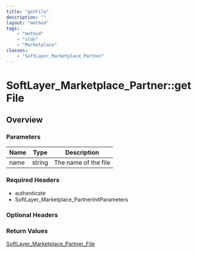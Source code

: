 ```yaml
---
title: "getFile"
description: ""
layout: "method"
tags:
    - "method"
    - "sldn"
    - "Marketplace"
classes:
    - "SoftLayer_Marketplace_Partner"
---
```

# SoftLayer_Marketplace_Partner::getFile
## Overview 


### Parameters 
|Name | Type | Description |
| --- | --- | --- |
|name| string| The name of the file|


### Required Headers
* authenticate
* SoftLayer_Marketplace_PartnerInitParameters

### Optional Headers

### Return Values
<a href='/reference/datatypes/SoftLayer_Marketplace_Partner_File'>SoftLayer_Marketplace_Partner_File </a>

